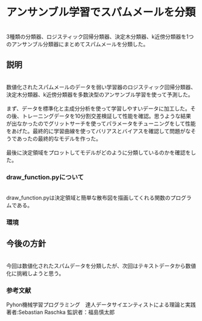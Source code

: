 # アンサンブル学習でスパムメールを分類
<br> 3種類の分類器、ロジスティック回帰分類器、決定木分類器、k近傍分類器を1つのアンサンブル分類器にまとめてスパムメールを分類した。</br>
## 説明
<br> 数値化されたスパムメールのデータを弱い学習器のロジスティック回帰分類器、決定木分類器、k近傍分類器を多数決型のアンサンブル学習を使って予測した。<br>
<br> まず、データを標準化と主成分分析を使って学習しやすいデータに加工した。その後、トレーニングデータを10分割交差検証して性能を確認。思うような結果が出なかったのでグリットサーチを使ってパラメータをチューニングをして性能をあげた。最終的に学習曲線を使ってバリアスとバイアスを確認して問題がなそうであったの最終的なモデルを作った。<br>
<br> 最後に決定領域をプロットしてモデルがどのように分類しているのかを確認をした。<br>

### draw_function.pyについて
<br> draw_function.pyは決定領域と簡単な散布図を描画してくれる関数のプログラムである。</br>
### 環境

## 今後の方針
<br> 今回は数値化されたスパムデータを分類したが、次回はテキストデータから数値化に挑戦しようと思う。</br>
### 参考文献
Pyhon機械学習プログラミング　達人データサイエンティストによる理論と実践
<br>著者:Sebastian Raschka  監訳者：福島慎太郎</br>


